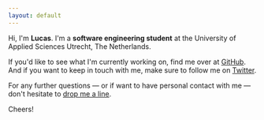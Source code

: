 ```yaml
---
layout: default
---
```


Hi, I'm **Lucas**. I'm a **software engineering student** at the University of Applied Sciences Utrecht, The Netherlands.

If you'd like to see what I'm currently working on, find me over at [GitHub](https://github.com/lucaslampe/). And if you want to keep in touch with me, make sure to follow me on [Twitter](https://twitter.com/lucaslmpe).

For any further questions — or if want to have personal contact with me — don't hesitate to [drop me a line](mailto:lucaslampe@gmail.com).

Cheers!
